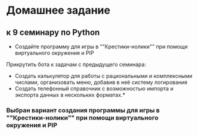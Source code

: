 # Домашнее задание
## к 9 семинару по Python

* Создайте программу для игры в ""Крестики-нолики"" при помощи виртуального окружения и PIP

Прикрутить бота к задачам с предыдущего семинара:
* Создать калькулятор для работы с рациональными и комплексными числами, организовать меню, добавив в неё систему логирования
* Создать телефонный справочник с возможностью импорта и экспорта данных в нескольких форматах.*

### Выбран вариант создания программы для игры в ""Крестики-нолики"" при помощи виртуального окружения и PIP